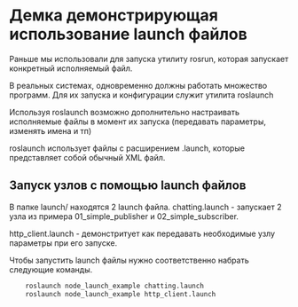 # Демка демонстрирующая использование launch файлов

Раньше мы использовали для запуска утилиту rosrun, которая запускает конкретный исполняемый файл.

В реальных системах, одновременно должны работать множество программ. Для их запуска и конфигурации служит утилита roslaunch

Используя roslaunch возможно дополнительно настраивать исполняемые файлы в момент их запуска (передавать параметры, изменять имена и тп)

roslaunch использует файлы с расширением .launch, которые представляет собой обычный XML файл.

## Запуск узлов с помощью launch файлов

В папке launch/ находятся 2 launch файла. chatting.launch - запускает 2 узла из примера 01_simple_publisher и 02_simple_subscriber. 

http_client.launch - демонстритует как передавать необходимые узлу параметры при его запуске.

Чтобы запустить launch файлы нужно соответственно набрать следующие команды.

```bash 
    roslaunch node_launch_example chatting.launch
    roslaunch node_launch_example http_client.launch
```